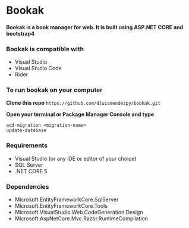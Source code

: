 # Bookak

#### Bookak is a book manager for web. It is built using ASP.NET CORE and bootstrap4

### Bookak is compatible with
- Visual Studio
- Visual Studio Code
- Rider

### To run bookak on your computer
**Clone this repo**
`https://github.com/dluismendezpy/bookak.git`

**Open your terminal or Package Manager Console and type**

    add-migration <migration-name>
    update-database

### Requirements
- Visual Studio (or any IDE or editor of your choice)
- SQL Server
- .NET CORE 5

### Dependencies 
- Microsoft.EntityFrameworkCore.SqlServer
- Microsoft.EntityFrameworkCore.Tools
- Microsoft.VisualStudio.Web.CodeGeneration.Design
- Microsoft.AspNetCore.Mvc.Razor.RuntimeCompilation
